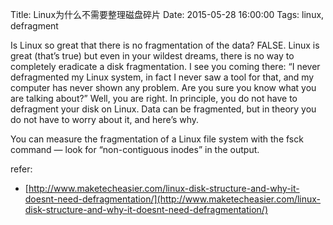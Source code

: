Title: Linux为什么不需要整理磁盘碎片
Date: 2015-05-28 16:00:00
Tags: linux, defragment

Is Linux so great that there is no fragmentation of the data? FALSE. Linux is great (that’s true) but even in your wildest dreams, there is no way to completely eradicate a disk fragmentation. I see you coming there: “I never defragmented my Linux system, in fact I never saw a tool for that, and my computer has never shown any problem. Are you sure you know what you are talking about?” Well, you are right. In principle, you do not have to defragment your disk on Linux. Data can be fragmented, but in theory you do not have to worry about it, and here’s why.

You can measure the fragmentation of a Linux file system with the fsck command — look for “non-contiguous inodes” in the output.

refer:

- [http://www.maketecheasier.com/linux-disk-structure-and-why-it-doesnt-need-defragmentation/](http://www.maketecheasier.com/linux-disk-structure-and-why-it-doesnt-need-defragmentation/)



